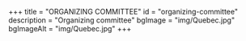 +++
title = "ORGANIZING COMMITTEE"
id = "organizing-committee"
description = "Organizing committee"
bgImage = "img/Quebec.jpg"
bgImageAlt = "img/Quebec.jpg"
+++
